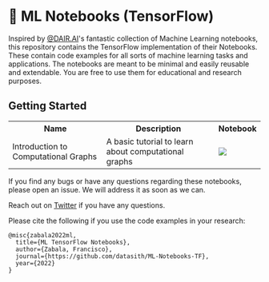 # 🐙 ML Notebooks (TensorFlow)

Inspired by [@DAIR.AI](https://github.com/dair-ai/ML-Notebooks)'s fantastic collection of Machine Learning notebooks, this repository contains the TensorFlow implementation of their Notebooks. These contain code examples for all sorts of machine learning tasks and applications. The notebooks are meant to be minimal and easily reusable and extendable. You are free to use them for educational and research purposes.

## Getting Started

<table class="tg">
  <tr>
    <th class="tg-yw4l"><b>Name</b></th>
    <th class="tg-yw4l"><b>Description</b></th>
    <th class="tg-yw4l"><b>Notebook</b></th>
  </tr>
  
  <tr>
    <td class="tg-yw4l">Introduction to Computational Graphs</td>
    <td class="tg-yw4l">A basic tutorial to learn about computational graphs</td>
    <td class="tg-yw4l"><a href="">
  <img src="https://colab.research.google.com/assets/colab-badge.svg" width = "https://colab.research.google.com/drive/19KuMb6XQV3LrqOindk8FUmzmxs5dwFhI#scrollTo=hw4sYNoc7wjq" >
</a></td>
  </tr> 
</table> 

 
 
If you find any bugs or have any questions regarding these notebooks, please open an issue. We will address it as soon as we can. 

Reach out on [Twitter](https://twitter.com/datasith) if you have any questions. 

Please cite the following if you use the code examples in your research:

```
@misc{zabala2022ml,
  title={ML TensorFlow Notebooks},
  author={Zabala, Francisco},
  journal={https://github.com/datasith/ML-Notebooks-TF},
  year={2022}
}
```
